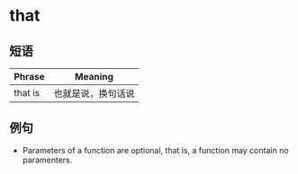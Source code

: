 # that

## 短语

| Phrase  | Meaning            |
| ------- | ------------------ |
| that is | 也就是说，换句话说 |

## 例句

* Parameters of a function are optional, that is, a function may contain no paramenters.
